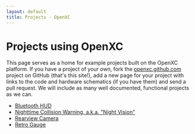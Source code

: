 ```yaml
---
layout: default
title: Projects - OpenXC
---
```


<div class="page-header">
    <h1>Projects using OpenXC</h1>
</div>

This page serves as a home for example projects built on the OpenXC platform. If
you have a project of your own, fork the [openxc.github.com][] project on GitHub
(that's this site!), add a new page for your project with links to the code and
hardware schematics (if you have them) and send a pull request. We will include
as many well documented, functional projects as we can.

* [Bluetooth HUD](/projects/hardware/bluetooth-hud.html)
* [Nighttime Collision Warning, a.k.a. "Night Vision"](/projects/software/nightvision.html)
* [Rearview Camera](/projects/software/rearview-camera.html)
* [Retro Gauge](/projects/hardware/retro-gauge.html)

[openxc.github.com]: https://github.com/openxc/openxc.github.com
